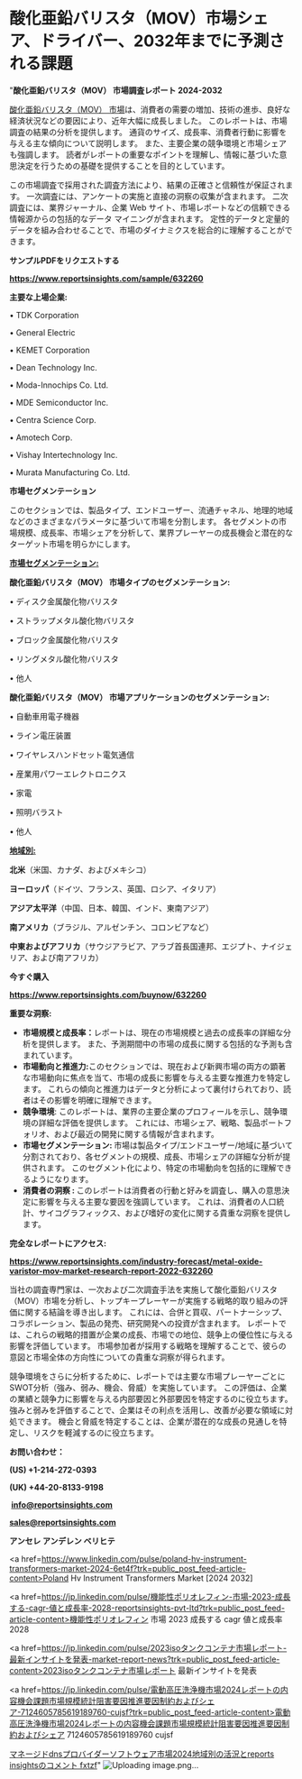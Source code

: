 # 酸化亜鉛バリスタ（MOV）市場シェア、ドライバー、2032年までに予測される課題

"<strong>酸化亜鉛バリスタ（MOV） 市場調査レポート 2024-2032</strong>

<a href=https://www.reportsinsights.com/sample/632260>酸化亜鉛バリスタ（MOV） 市場</a>は、消費者の需要の増加、技術の進歩、良好な経済状況などの要因により、近年大幅に成長しました。 このレポートは、市場調査の結果の分析を提供します。 通貨のサイズ、成長率、消費者行動に影響を与える主な傾向について説明します。 また、主要企業の競争環境と市場シェアも強調します。 読者がレポートの重要なポイントを理解し、情報に基づいた意思決定を行うための基礎を提供することを目的としています。

この市場調査で採用された調査方法により、結果の正確さと信頼性が保証されます。 一次調査には、アンケートの実施と直接の洞察の収集が含まれます。 二次調査には、業界ジャーナル、企業 Web サイト、市場レポートなどの信頼できる情報源からの包括的なデータ マイニングが含まれます。 定性的データと定量的データを組み合わせることで、市場のダイナミクスを総合的に理解することができます。

<strong><b>サンプルPDFをリクエストする</b></strong>

<a href=https://www.reportsinsights.com/sample/632260><strong><u>https://www.reportsinsights.com/sample/632260</u></strong></a>

<strong>主要な上場企業:</strong>

• TDK Corporation

• General Electric

• KEMET Corporation

• Dean Technology Inc.

• Moda-Innochips Co. Ltd.

• MDE Semiconductor Inc.

• Centra Science Corp.

• Amotech Corp.

• Vishay Intertechnology Inc.

• Murata Manufacturing Co. Ltd.

<strong>市場セグメンテーション</strong>

このセクションでは、製品タイプ、エンドユーザー、流通チャネル、地理的地域などのさまざまなパラメータに基づいて市場を分割します。 各セグメントの市場規模、成長率、市場シェアを分析して、業界プレーヤーの成長機会と潜在的なターゲット市場を明らかにします。

<strong><u>市場セグメンテーション</u></strong><strong><u>:</u></strong>

<strong>酸化亜鉛バリスタ（MOV） 市場タイプのセグメンテーション:</strong>

• ディスク金属酸化物バリスタ

• ストラップメタル酸化物バリスタ

• ブロック金属酸化物バリスタ

• リングメタル酸化物バリスタ

• 他人

<strong>酸化亜鉛バリスタ（MOV） 市場アプリケーションのセグメンテーション:</strong>

• 自動車用電子機器

• ライン電圧装置

• ワイヤレスハンドセット電気通信

• 産業用パワーエレクトロニクス

• 家電

• 照明バラスト

• 他人

<strong><u>地域別</u></strong><strong><u>:</u></strong>

<strong>北米</strong>（米国、カナダ、およびメキシコ）

<strong>ヨーロッパ</strong>（ドイツ、フランス、英国、ロシア、イタリア）

<strong>アジア太平洋</strong>（中国、日本、韓国、インド、東南アジア）

<strong>南アメリカ</strong>（ブラジル、アルゼンチン、コロンビアなど）

<strong>中東およびアフリカ</strong>（サウジアラビア、アラブ首長国連邦、エジプト、ナイジェリア、および南アフリカ）

<strong>今すぐ購入</strong>

<a href=https://www.reportsinsights.com/buynow/632260><strong><u>https://www.reportsinsights.com/buynow/632260</u></strong></a>

<strong>重要な洞察:</strong>
<ul>
  <li><strong>市場規模と成長率：</strong>レポートは、現在の市場規模と過去の成長率の詳細な分析を提供します。 また、予測期間中の市場の成長に関する包括的な予測も含まれています。</li>
  <li><strong>市場動向と推進力:</strong>このセクションでは、現在および新興市場の両方の顕著な市場動向に焦点を当て、市場の成長に影響を与える主要な推進力を特定します。 これらの傾向と推進力はデータと分析によって裏付けられており、読者はその影響を明確に理解できます。</li>
  <li><strong>競争環境</strong>: このレポートは、業界の主要企業のプロフィールを示し、競争環境の詳細な評価を提供します。 これには、市場シェア、戦略、製品ポートフォリオ、および最近の開発に関する情報が含まれます。</li>
  <li><strong>市場セグメンテーション: </strong>市場は製品タイプ/エンドユーザー/地域に基づいて分割されており、各セグメントの規模、成長、市場シェアの詳細な分析が提供されます。 このセグメント化により、特定の市場動向を包括的に理解できるようになります。</li>
  <li><strong>消費者の洞察 : </strong>このレポートは消費者の行動と好みを調査し、購入の意思決定に影響を与える主要な要因を強調しています。 これは、消費者の人口統計、サイコグラフィックス、および嗜好の変化に関する貴重な洞察を提供します。</li>
</ul>
<strong>完全なレポートにアクセス:</strong>

<a href=https://www.reportsinsights.com/industry-forecast/metal-oxide-varistor-mov-market-research-report-2022-632260><strong><u><b>https://www.reportsinsights.com/industry-forecast/metal-oxide-varistor-mov-market-research-report-2022-632260</b></u></strong></a>

当社の調査専門家は、一次および二次調査手法を実施して酸化亜鉛バリスタ（MOV）市場を分析し、トップキープレーヤーが実施する戦略的取り組みの評価に関する結論を導き出します。 これには、合併と買収、パートナーシップ、コラボレーション、製品の発売、研究開発への投資が含まれます。 レポートでは、これらの戦略的措置が企業の成長、市場での地位、競争上の優位性に与える影響を評価しています。 市場参加者が採用する戦略を理解することで、彼らの意図と市場全体の方向性についての貴重な洞察が得られます。

競争環境をさらに分析するために、レポートでは主要な市場プレーヤーごとにSWOT分析（強み、弱み、機会、脅威）を実施しています。 この評価は、企業の業績と競争力に影響を与える内部要因と外部要因を特定するのに役立ちます。 強みと弱みを評価することで、企業はその利点を活用し、改善が必要な領域に対処できます。 機会と脅威を特定することは、企業が潜在的な成長の見通しを特定し、リスクを軽減するのに役立ちます。

<strong>お問い合わせ：</strong>

<strong>(US) +1-214-272-0393</strong>

<strong>(UK) +44-20-8133-9198</strong>

<strong> </strong><a href=info@reportsinsights.com><strong><u>info@reportsinsights.com</u></strong></a>

<a href=sales@reportsinsights.com><strong><u>sales@reportsinsights.com</u></strong></a>

<strong>アンセレ アンデレン ベリヒテ</strong>

<a href=https://www.linkedin.com/pulse/poland-hv-instrument-transformers-market-2024-6et4f?trk=public_post_feed-article-content>Poland Hv Instrument Transformers Market [2024 2032]</a>

<a href=https://jp.linkedin.com/pulse/機能性ポリオレフィン-市場-2023-成長する-cagr-値と成長率-2028-reportsinsights-pvt-ltd?trk=public_post_feed-article-content>機能性ポリオレフィン 市場 2023 成長する cagr 値と成長率 2028</a>

<a href=https://jp.linkedin.com/pulse/2023isoタンクコンテナ市場レポート-最新インサイトを発表-market-report-news?trk=public_post_feed-article-content>2023isoタンクコンテナ市場レポート 最新インサイトを発表</a>

<a href=https://jp.linkedin.com/pulse/電動高圧洗浄機市場2024レポートの内容機会課題市場規模統計阻害要因推進要因制約およびシェア-7124605785619189760-cujsf?trk=public_post_feed-article-content>電動高圧洗浄機市場2024レポートの内容機会課題市場規模統計阻害要因推進要因制約およびシェア 7124605785619189760 cujsf</a>

<a href=https://www.linkedin.com/pulse/マネージドdnsプロバイダーソフトウェア市場2024地域別の活況とreports-insightsのコメント-fxtzf/>マネージドdnsプロバイダーソフトウェア市場2024地域別の活況とreports insightsのコメント fxtzf</a>"
![Uploading image.png…]()
